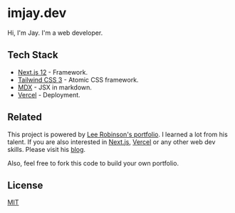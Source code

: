# imjay.dev

Hi, I'm Jay. I'm a web developer.

## Tech Stack

- [Next.js 12](https://nextjs.org/) - Framework.
- [Tailwind CSS 3](https://tailwindcss.com/) - Atomic CSS framework.
- [MDX](https://mdxjs.com/) - JSX in markdown.
- [Vercel](https://vercel.com/) - Deployment.

## Related

This project is powered by [Lee Robinson's portfolio](https://github.com/leerob/leerob.io). I learned a lot from his talent. If you are also interested in [Next.js](https://nextjs.org/), [Vercel](https://vercel.com) or any other web dev skills. Please visit his [blog](https://leerob.io/blog).

Also, feel free to fork this code to build your own portfolio.

## License

[MIT](https://choosealicense.com/licenses/mit/)
